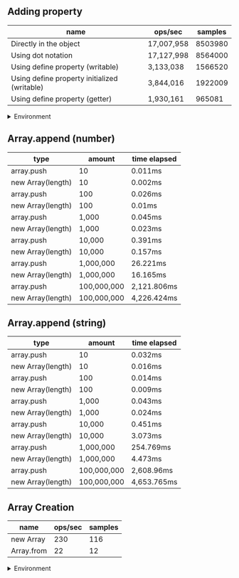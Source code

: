 ## Adding property

|name|ops/sec|samples|
|-|-|-|
|Directly in the object|17,007,958|8503980|
|Using dot notation|17,127,998|8564000|
|Using define property (writable)|3,133,038|1566520|
|Using define property initialized (writable)|3,844,016|1922009|
|Using define property (getter)|1,930,161|965081|


<details>
<summary>Environment</summary>

* __Machine:__ linux x64 | 4 vCPUs | 15.2GB Mem
* __Run:__ Thu May 09 2024 20:21:45 GMT+0000 (Coordinated Universal Time)
</details>

<!--
{"environment":{"platform":"linux","arch":"x64","cpus":4,"totalMemory":15.245216369628906},"benchmarks":[{"name":"Directly in the object","opsSec":17007958.55641526,"samples":8503980},{"name":"Using dot notation","opsSec":17127998.37471405,"samples":8564000},{"name":"Using define property (writable)","opsSec":3133038.3865349498,"samples":1566520},{"name":"Using define property initialized (writable)","opsSec":3844016.3759887177,"samples":1922009},{"name":"Using define property (getter)","opsSec":1930161.9475387426,"samples":965081}]}-->

## Array.append (number)

|type|amount|time elapsed|
|-|-|-|
array.push|10|0.011ms
new Array(length)|10|0.002ms
array.push|100|0.026ms
new Array(length)|100|0.01ms
array.push|1,000|0.045ms
new Array(length)|1,000|0.023ms
array.push|10,000|0.391ms
new Array(length)|10,000|0.157ms
array.push|1,000,000|26.221ms
new Array(length)|1,000,000|16.165ms
array.push|100,000,000|2,121.806ms
new Array(length)|100,000,000|4,226.424ms
## Array.append (string)

|type|amount|time elapsed|
|-|-|-|
array.push|10|0.032ms
new Array(length)|10|0.016ms
array.push|100|0.014ms
new Array(length)|100|0.009ms
array.push|1,000|0.043ms
new Array(length)|1,000|0.024ms
array.push|10,000|0.451ms
new Array(length)|10,000|3.073ms
array.push|1,000,000|254.769ms
new Array(length)|1,000,000|4.473ms
array.push|100,000,000|2,608.96ms
new Array(length)|100,000,000|4,653.765ms

## Array Creation

|name|ops/sec|samples|
|-|-|-|
|new Array|230|116|
|Array.from|22|12|


<details>
<summary>Environment</summary>

* __Machine:__ linux x64 | 4 vCPUs | 15.2GB Mem
* __Run:__ Thu May 09 2024 20:37:16 GMT+0000 (Coordinated Universal Time)
</details>

<!--
{"environment":{"platform":"linux","arch":"x64","cpus":4,"totalMemory":15.245216369628906},"benchmarks":[{"name":"new Array","opsSec":230.1448095242537,"samples":116},{"name":"Array.from","opsSec":22.460915721810473,"samples":12}]}-->
